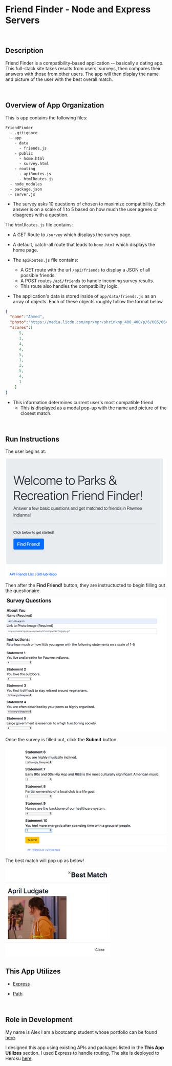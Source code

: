 # Friend Finder - Node and Express Servers

<br>

## Description

Friend Finder is a compatibility-based  application -- basically a dating app. This full-stack site takes results from users' surveys, then compares their answers with those from other users. The app will then display the name and picture of the user with the best overall match.



<br>

## Overview of App Organization

This is app contains the following files:

  ```
  FriendFinder
    - .gitignore
    - app
      - data
        - friends.js
      - public
        - home.html
        - survey.html
      - routing
        - apiRoutes.js
        - htmlRoutes.js
    - node_modules
    - package.json
    - server.js
  ```
  
* The survey asks 10 questions of chosen to maximize compatibility. Each answer is on a scale of 1 to 5 based on how much the user agrees or disagrees with a question.

The `htmlRoutes.js` file contains:

   * A GET Route to `/survey` which displays the survey page.
   * A default, catch-all route that leads to `home.html` which displays the home page.

* The `apiRoutes.js` file contains:

   * A GET route with the url `/api/friends` to display a JSON of all possible friends.
   * A POST routes `/api/friends` to handle incoming survey results. 
   * This route also handles the compatibility logic.

* The application's data is stored inside of `app/data/friends.js` as an array of objects. Each of these objects roughly follow the format below.

```json
{
  "name":"Ahmed",
  "photo":"https://media.licdn.com/mpr/mpr/shrinknp_400_400/p/6/005/064/1bd/3435aa3.jpg",
  "scores":[
      5,
      1,
      4,
      4,
      5,
      1,
      2,
      5,
      4,
      1
    ]
}
```

* This information determines current user's most compatible friend
  * This is displayed as a modal pop-up with the name and picture of the closest match.



<br>

## Run Instructions

The user begins at:

![HomeScreen](assets/images/HomeScreen.png)

Then after the **Find Friend!** button, they are instructucted to begin filling out the questionaire.

![InitialSurvey](assets/images/InitialSurvey.png)

Once the survey is filled out, click the **Submit** button

![SubmitSurvey](assets/images/SubmitSurvey.png)

The best match will pop up as below!

![Results](assets/images/Results.png)

## This App Utilizes

   * [Express](https://www.npmjs.com/package/express)

   * [Path](https://www.npmjs.com/package/path)



<br>

## Role in Development

My name is Alex I am a bootcamp student whose portfolio can be found
[here]( https://alexsamalot19.github.io/Samalot-Alexander-Portfolio/).

I designed this app using existing APIs and packages listed in the **This App Utilizes** section. I used Express to handle routing. The site is deployed to Heroku [here](https://friendfinder987.herokuapp.com/).